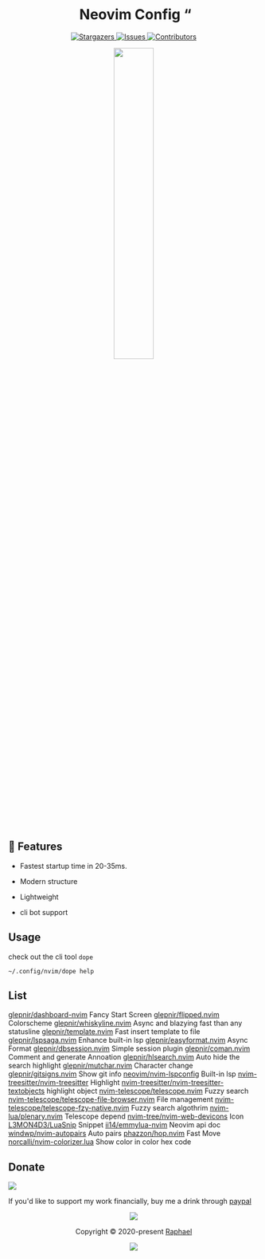 <h1 align="center">
  <img
    src="https://raw.githubusercontent.com/catppuccin/catppuccin/main/assets/misc/transparent.png"
    height="30"
    width="0px"
  />
  Neovim Config
  <img
    src="https://raw.githubusercontent.com/catppuccin/catppuccin/main/assets/misc/transparent.png"
    height="30"
    width="0px"
  />“
</h1>

<p align="center">
  <a href="https://github.com/glepnir/nvim/stargazers">
    <img
      alt="Stargazers"
      src="https://img.shields.io/github/stars/glepnir/nvim?style=for-the-badge&logo=starship&color=c678dd&logoColor=d9e0ee&labelColor=282a36"
    />
  </a>
  <a href="https://github.com/glepnir/nvim/issues">
    <img
      alt="Issues"
      src="https://img.shields.io/github/issues/glepnir/nvim?style=for-the-badge&logo=gitbook&color=f0c062&logoColor=d9e0ee&labelColor=282a36"
    />
  </a>
  <a href="https://github.com/glepnir/nvim/contributors">
    <img
      alt="Contributors"
      src="https://img.shields.io/github/contributors/glepnir/nvim?style=for-the-badge&logo=opensourceinitiative&color=abcf84&logoColor=d9e0ee&labelColor=282a36"
    />
  </a>
</p>

<p align="center">
  <img src="https://user-images.githubusercontent.com/41671631/218739020-a4f04ecc-7bfd-4672-9044-6779989d408b.png"
  height = "40%"
  widht = "40%"
  />
</p>

## 🎁 Features

- Fastest startup time in 20-35ms.

- Modern structure
  
- Lightweight

- cli bot support

## Usage

check out the cli tool `dope`

```
~/.config/nvim/dope help
```

## List

[glepnir/dashboard-nvim](https://github.com/glepnir/dashboard-nvim)   Fancy Start Screen
[glepnir/flipped.nvim](https://github.com/glepnir/flipped.nvim)       Colorscheme
[glepnir/whiskyline.nvim](https://github.com/glepnir/whiskyline.nvim) Async and blazying fast than
any statusline
[glepnir/template.nvim](https://github.com/glepnir/template.nvim)     Fast insert template to file
[glepnir/lspsaga.nvim](https://github.com/glepnir/lspsaga.nvim)       Enhance built-in lsp
[glepnir/easyformat.nvim](https://github.com/glepnir/easyformat.nvim) Async Format
[glepnir/dbsession.nvim](https://github.com/glepnir/dbsession.nvim)   Simple session plugin
[glepnir/coman.nvim](https://github.com/glepnir/coman.nvim)           Comment and generate Annoation
[glepnir/hlsearch.nvim](https://github.com/glepnir/hlsearch.nvim)     Auto hide the search highlight
[glepnir/mutchar.nvim](https://github.com/glepnir/muchar.nvim)        Character change
[glepnir/gitsigns.nvim](https://github.com/glepnir/gitsigns.nvim)     Show git info
[neovim/nvim-lspconfig](https://github.com/neovim/nvim-lspconfig)     Built-in lsp
[nvim-treesitter/nvim-treesitter](https://github.com/nvim-treesitter/nvim-treesitter)  Highlight
[nvim-treesitter/nvim-treesitter-textobjects](https://github.com/nvim-treesitter/nvim-treesitter-textobjects)  highlight object
[nvim-telescope/telescope.nvim](https://github.com/nvim-telescope/telescope.nvim)  Fuzzy search
[nvim-telescope/telescope-file-browser.nvim](https://github.com/nvim-telescope/telescope-file-browser.nvim)  File management
[nvim-telescope/telescope-fzy-native.nvim](https://github.com/nvim-telescope/telescope-fzy-native.nvim)  Fuzzy search algothrim
[nvim-lua/plenary.nvim](https://github.com/nvim-lua/plenary.nvim)      Telescope depend
[nvim-tree/nvim-web-devicons](https://github.com/nvim-tree/nvim-web-devicons)  Icon
[L3MON4D3/LuaSnip](https;//github.com/L3MON4D3/LuaSnip)                Snippet
[ii14/emmylua-nvim](https://github.com/ii14/emmylua-nvim)              Neovim api doc
[windwp/nvim-autopairs](https://github.com/windwp/nvim-autopairs)      Auto pairs
[phazzon/hop.nvim](https://github.com/phazzon/hop.nvim)                Fast Move
[norcalli/nvim-colorizer.lua](https://github.com/norcalli/nvim-colorizer.lua) Show color in color
hex code

## Donate
[![](https://img.shields.io/badge/PayPal-00457C?style=for-the-badge&logo=paypal&logoColor=white)](https://paypal.me/bobbyhub)

If you'd like to support my work financially, buy me a drink through [paypal](https://paypal.me/bobbyhub)

<p align="center">
  <img
    src="https://raw.githubusercontent.com/catppuccin/catppuccin/dev/assets/footers/gray0_ctp_on_line.svg?sanitize=true"
  />
</p>
<p align="center">
  Copyright &copy; 2020-present
  <a href="https://github.com/glepnir" target="_blank">Raphael</a>
</p>
<p align="center">
  <a href="https://github.com/glepnir/nvim/blob/master/LICENSE"
    ><img
      src="https://img.shields.io/static/v1.svg?style=for-the-badge&label=License&message=MIT&logoColor=d9e0ee&colorA=282a36&colorB=c678dd"
  /></a>
</p>
